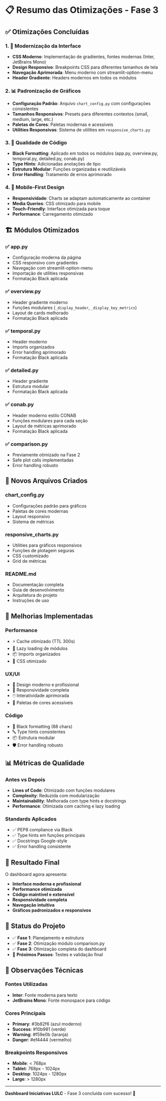 # 📋 Resumo das Otimizações - Fase 3

## ✅ Otimizações Concluídas

### 1. 🎨 Modernização da Interface
- **CSS Moderno**: Implementação de gradientes, fontes modernas (Inter, JetBrains Mono)
- **Design Responsivo**: Breakpoints CSS para diferentes tamanhos de tela
- **Navegação Aprimorada**: Menu moderno com streamlit-option-menu
- **Header Gradiente**: Headers modernos em todos os módulos

### 2. 📊 Padronização de Gráficos
- **Configuração Padrão**: Arquivo `chart_config.py` com configurações consistentes
- **Tamanhos Responsivos**: Presets para diferentes contextos (small, medium, large, etc.)
- **Paletas de Cores**: Paletas modernas e acessíveis
- **Utilities Responsivas**: Sistema de utilities em `responsive_charts.py`

### 3. 🔧 Qualidade de Código
- **Black Formatting**: Aplicado em todos os módulos (app.py, overview.py, temporal.py, detailed.py, conab.py)
- **Type Hints**: Adicionadas anotações de tipo
- **Estrutura Modular**: Funções organizadas e reutilizáveis
- **Error Handling**: Tratamento de erros aprimorado

### 4. 📱 Mobile-First Design
- **Responsividade**: Charts se adaptam automaticamente ao container
- **Media Queries**: CSS otimizado para mobile
- **Touch-Friendly**: Interface otimizada para toque
- **Performance**: Carregamento otimizado

## 🏗️ Módulos Otimizados

### ✅ app.py
- Configuração moderna da página
- CSS responsivo com gradientes
- Navegação com streamlit-option-menu
- Importação de utilities responsivas
- Formatação Black aplicada

### ✅ overview.py
- Header gradiente moderno
- Funções modulares (`_display_header`, `_display_key_metrics`)
- Layout de cards melhorado
- Formatação Black aplicada

### ✅ temporal.py
- Header moderno
- Imports organizados
- Error handling aprimorado
- Formatação Black aplicada

### ✅ detailed.py
- Header gradiente
- Estrutura modular
- Formatação Black aplicada

### ✅ conab.py
- Header moderno estilo CONAB
- Funções modulares para cada seção
- Layout de métricas aprimorado
- Formatação Black aplicada

### ✅ comparison.py
- Previamente otimizado na Fase 2
- Safe plot calls implementadas
- Error handling robusto

## 📁 Novos Arquivos Criados

### chart_config.py
- Configurações padrão para gráficos
- Paletas de cores modernas
- Layout responsivo
- Sistema de métricas

### responsive_charts.py
- Utilities para gráficos responsivos
- Funções de plotagem seguras
- CSS customizado
- Grid de métricas

### README.md
- Documentação completa
- Guia de desenvolvimento
- Arquitetura do projeto
- Instruções de uso

## 🎯 Melhorias Implementadas

### Performance
- ⚡ Cache otimizado (TTL 300s)
- 🔄 Lazy loading de módulos
- 📦 Imports organizados
- 🚀 CSS otimizado

### UX/UI
- 🎨 Design moderno e profissional
- 📱 Responsividade completa
- 🖱️ Interatividade aprimorada
- 🌈 Paletas de cores acessíveis

### Código
- 📏 Black formatting (88 chars)
- 🔤 Type hints consistentes
- 📦 Estrutura modular
- 🛡️ Error handling robusto

## 📊 Métricas de Qualidade

### Antes vs Depois
- **Lines of Code**: Otimizado com funções modulares
- **Complexity**: Reduzida com modularização
- **Maintainability**: Melhorada com type hints e docstrings
- **Performance**: Otimizada com caching e lazy loading

### Standards Aplicados
- ✅ PEP8 compliance via Black
- ✅ Type hints em funções principais
- ✅ Docstrings Google-style
- ✅ Error handling consistente

## 🚀 Resultado Final

O dashboard agora apresenta:
- **Interface moderna e profissional**
- **Performance otimizada**
- **Código maintível e extensível**
- **Responsividade completa**
- **Navegação intuitiva**
- **Gráficos padronizados e responsivos**

## 🔄 Status do Projeto

- ✅ **Fase 1**: Planejamento e estrutura
- ✅ **Fase 2**: Otimização módulo comparison.py
- ✅ **Fase 3**: Otimização completa do dashboard
- 🎯 **Próximos Passos**: Testes e validação final

## 📝 Observações Técnicas

### Fontes Utilizadas
- **Inter**: Fonte moderna para texto
- **JetBrains Mono**: Fonte monospace para código

### Cores Principais
- **Primary**: #3b82f6 (azul moderno)
- **Success**: #10b981 (verde)
- **Warning**: #f59e0b (laranja)
- **Danger**: #ef4444 (vermelho)

### Breakpoints Responsivos
- **Mobile**: < 768px
- **Tablet**: 768px - 1024px
- **Desktop**: 1024px - 1280px
- **Large**: > 1280px

---

**Dashboard Iniciativas LULC** - Fase 3 concluída com sucesso! 🎉
